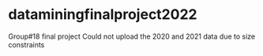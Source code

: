 # dataminingfinalproject2022
Group#18 final project
Could not upload the 2020 and 2021 data due to size constraints
